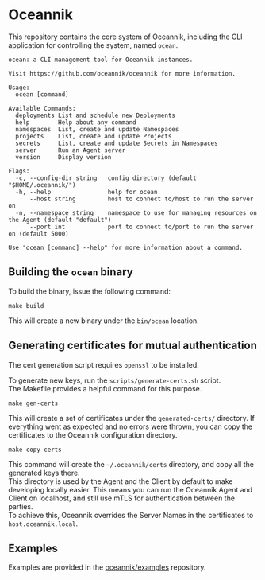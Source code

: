 # Oceannik

This repository contains the core system of Oceannik, including the CLI application for controlling the system, named `ocean`.

```
ocean: a CLI management tool for Oceannik instances.

Visit https://github.com/oceannik/oceannik for more information.

Usage:
  ocean [command]

Available Commands:
  deployments List and schedule new Deployments
  help        Help about any command
  namespaces  List, create and update Namespaces
  projects    List, create and update Projects
  secrets     List, create and update Secrets in Namespaces
  server      Run an Agent server
  version     Display version

Flags:
  -c, --config-dir string   config directory (default "$HOME/.oceannik/")
  -h, --help                help for ocean
      --host string         host to connect to/host to run the server on
  -n, --namespace string    namespace to use for managing resources on the Agent (default "default")
      --port int            port to connect to/port to run the server on (default 5000)

Use "ocean [command] --help" for more information about a command.
```

## Building the `ocean` binary

To build the binary, issue the following command:

```
make build
```

This will create a new binary under the `bin/ocean` location.

## Generating certificates for mutual authentication

The cert generation script requires `openssl` to be installed.

To generate new keys, run the `scripts/generate-certs.sh` script.  
The Makefile provides a helpful command for this purpose. 

```
make gen-certs
```

This will create a set of certificates under the `generated-certs/` directory. 
If everything went as expected and no errors were thrown, you can copy the certificates to the Oceannik configuration directory.

```
make copy-certs
```

This command will create the `~/.oceannik/certs` directory, and copy all the generated keys there.  
This directory is used by the Agent and the Client by default to make developing locally easier.
This means you can run the Oceannik Agent and Client on localhost, and still use mTLS for authentication between the parties.  
To achieve this, Oceannik overrides the Server Names in the certificates to `host.oceannik.local`.

## Examples

Examples are provided in the [oceannik/examples](https://github.com/oceannik/examples) repository.
